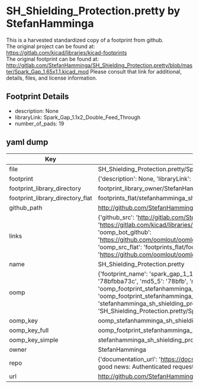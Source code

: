 # SH_Shielding_Protection.pretty by StefanHamminga  
This is a harvested standardized copy of a footprint from github.  
The original project can be found at:  
https://gitlab.com/kicad/libraries/kicad-footprints  
The original footprint can be found at:
http://gitlab.com/StefanHamminga/SH_Shielding_Protection.pretty/blob/master/Spark_Gap_1.65x1.1.kicad_mod
Please consult that link for additional, details, files, and license information.  
## Footprint Details
* description: None  
* libraryLink: Spark_Gap_1.1x2_Double_Feed_Through  
* number_of_pads: 19  
## yaml dump  
| Key | Value |  
| --- | --- |  
| file | SH_Shielding_Protection.pretty/Spark_Gap_1.1x2_Double_Feed_Through.kicad_mod |  
| footprint | {'description': None, 'libraryLink': 'Spark_Gap_1.1x2_Double_Feed_Through', 'number_of_pads': 19} |  
| footprint_library_directory | footprint_library_owner/StefanHamminga_SH_Shielding_Protection.pretty |  
| footprint_library_directory_flat | footprints_flat/stefanhamminga_sh_shielding_protection_spark_gap_1_1x2_double_feed_through/working |  
| github_path | http://github.com/StefanHamminga/SH_Shielding_Protection.pretty/blob/master/Spark_Gap_1.1x2_Double_Feed_Through.kicad_mod |  
| links | {'github_src': 'http://gitlab.com/StefanHamminga/SH_Shielding_Protection.pretty/blob/master/Spark_Gap_1.65x1.1.kicad_mod', 'github_src_repo': 'https://gitlab.com/kicad/libraries/kicad-footprints', 'oomp_bot': 'footprints/stefanhamminga_sh_shielding_protection_spark_gap_1_1x2_double_feed_through/working', 'oomp_bot_github': 'https://github.com/oomlout/oomlout_oomp_footprint_bot/tree/main/footprints/stefanhamminga_sh_shielding_protection_spark_gap_1_1x2_double_feed_through/working', 'oomp_src_flat': 'footprints_flat/footprints_flat/stefanhamminga_sh_shielding_protection_spark_gap_1_1x2_double_feed_through/working', 'oomp_src_flat_github': 'https://github.com/oomlout/oomlout_oomp_footprint_src/tree/main/footprints_flat/stefanhamminga_sh_shielding_protection_spark_gap_1_1x2_double_feed_through/working'} |  
| name | SH_Shielding_Protection.pretty |  
| oomp | {'footprint_name': 'spark_gap_1_1x2_double_feed_through', 'library_name': 'sh_shielding_protection', 'md5': '78bfbba73c2145dd9125226aa0ee2077', 'md5_10': '78bfbba73c', 'md5_5': '78bfb', 'md5_6': '78bfbb', 'oomp_key': 'oomp_stefanhamminga_sh_shielding_protection_spark_gap_1_1x2_double_feed_through', 'oomp_key_extra': 'oomp_footprint_stefanhamminga_sh_shielding_protection_spark_gap_1_1x2_double_feed_through', 'oomp_key_full': 'oomp_footprint_stefanhamminga_sh_shielding_protection_spark_gap_1_1x2_double_feed_through_78bfbb', 'oomp_key_simple': 'stefanhamminga_sh_shielding_protection_spark_gap_1_1x2_double_feed_through', 'original_filename': 'SH_Shielding_Protection.pretty/Spark_Gap_1.1x2_Double_Feed_Through.kicad_mod', 'owner_name': 'stefanhamminga'} |  
| oomp_key | oomp_stefanhamminga_sh_shielding_protection_spark_gap_1_1x2_double_feed_through |  
| oomp_key_full | oomp_footprint_stefanhamminga_sh_shielding_protection_spark_gap_1_1x2_double_feed_through |  
| oomp_key_simple | stefanhamminga_sh_shielding_protection_spark_gap_1_1x2_double_feed_through |  
| owner | StefanHamminga |  
| repo | {'documentation_url': 'https://docs.github.com/rest/overview/resources-in-the-rest-api#rate-limiting', 'message': "API rate limit exceeded for 84.66.173.59. (But here's the good news: Authenticated requests get a higher rate limit. Check out the documentation for more details.)"} |  
| url | http://github.com/StefanHamminga/SH_Shielding_Protection.pretty |  

